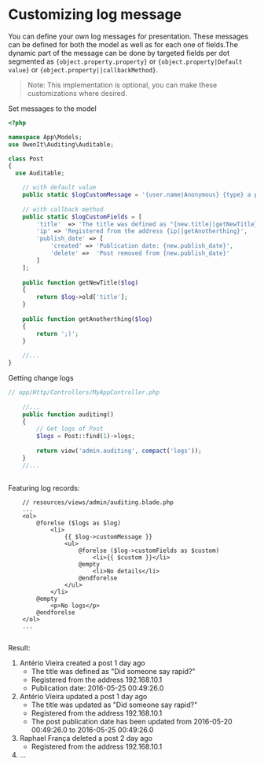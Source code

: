 
# Customizing log message

You can define your own log messages for presentation. These messages can be defined for both the model as well as for each one of fields.The dynamic part of the message can be done by targeted fields per dot segmented as `{object.property.property}` or  `{object.property|Default value}` or `{object.property||callbackMethod}`. 

> Note: This implementation is optional, you can make these customizations where desired.

Set messages to the model
```php
<?php

namespace App\Models;
use OwenIt\Auditing\Auditable;

class Post 
{
  use Auditable;    

    // with default value
    public static $logCustomMessage = '{user.name|Anonymous} {type} a post {elapsed_time}'; 
    
    // with callback method
    public static $logCustomFields = [
        'title'  => 'The title was defined as "{new.title||getNewTitle}"', 
        'ip' => 'Registered from the address {ip||getAnotherthing}',
        'publish_date' => [
            'created' => 'Publication date: {new.publish_date}',
            'delete' =>  'Post removed from {new.publish_date}'
        ]
    ];
    
    public function getNewTitle($log)
    {
        return $log->old['title'];
    }
    
    public function getAnotherthing($log)
    {
        return ';)';
    }
    
    //...
}
```
Getting change logs 
```php
// app/Http/Controllers/MyAppController.php 
    
    //...
    public function auditing()
    {
        // Get logs of Post
        $logs = Post::find(1)->logs;
        
        return view('admin.auditing', compact('logs'));
    }
    //...
    
```
Featuring log records:
```
    // resources/views/admin/auditing.blade.php
    ...
    <ol>
        @forelse ($logs as $log)
            <li>
                {{ $log->customMessage }}
                <ul>
                    @forelse ($log->customFields as $custom)
                        <li>{{ $custom }}</li>
                    @empty
                        <li>No details</li>
                    @endforelse
                </ul>
            </li>
        @empty
            <p>No logs</p>
        @endforelse
    </ol>
    ...
    
```
Result:
<ol>
  <li>Antério Vieira created a post 1 day ago   
    <ul>
      <li>The title was defined as "Did someone say rapid?"</li>
      <li>Registered from the address 192.168.10.1</li>
      <li>Publication date: 2016-05-25 00:49:26.0</li>
    </ul>
  </li>
  <li>Antério Vieira updated a post 1 day ago   
    <ul>
      <li>The title was updated as "Did someone say rapid?"</li>
      <li>Registered from the address 192.168.10.1</li>
      <li>The post publication date has been updated from 2016-05-20 00:49:26.0 to 2016-05-25 00:49:26.0</li>
    </ul>
  </li>
  <li>Raphael França deleted a post 2 day ago   
    <ul>
      <li>Registered from the address 192.168.10.1</li>
    </ul>
  </li>  
  <li>...</li>
</ol>